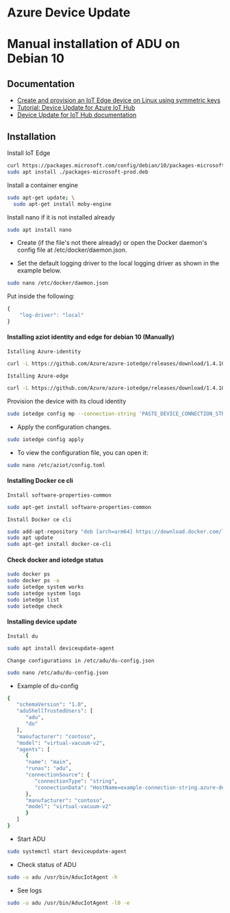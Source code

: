 # Azure Device Update

# Manual installation of ADU on Debian 10

## Documentation

 - [Create and provision an IoT Edge device on Linux using symmetric keys](https://learn.microsoft.com/en-us/azure/iot-edge/how-to-provision-single-device-linux-symmetric?view=iotedge-1.4&amp%3Btabs=azure-portal%2Cubuntu&tabs=azure-portal%2Cubuntu)
 - [Tutorial: Device Update for Azure IoT Hub](https://learn.microsoft.com/en-us/azure/iot-hub-device-update/device-update-simulator)
 - [Device Update for IoT Hub documentation](https://learn.microsoft.com/en-us/azure/iot-hub-device-update/)
## Installation

 Install IoT Edge
```bash
curl https://packages.microsoft.com/config/debian/10/packages-microsoft-prod.deb > ./packages-microsoft-prod.deb
sudo apt install ./packages-microsoft-prod.deb
```
Install a container engine
```bash
sudo apt-get update; \
  sudo apt-get install moby-engine
```

Install nano if it is not installed already
```bash
sudo apt install nano
```
- Create (if the file's not there already) or open the Docker daemon's config file at /etc/docker/daemon.json.

- Set the default logging driver to the local logging driver as shown in the example below.
```bash
sudo nano /etc/docker/daemon.json
```
Put inside the following:
```javascript
{
    "log-driver": "local"
}
```
#### Installing aziot identity and edge for debian 10 (Manually)

``` Istalling Azure-identity ```
```bash
curl -L https://github.com/Azure/azure-iotedge/releases/download/1.4.10/aziot-identity-service_1.4.4-1_debian10_arm64.deb -o aziot-identity-service.deb && sudo apt-get install ./aziot-identity-service.deb
```
``` Istalling Azure-edge ```
```bash
curl -L https://github.com/Azure/azure-iotedge/releases/download/1.4.10/aziot-edge_1.4.10-1_debian10_arm64.deb -o aziot-edge.deb && sudo apt-get install ./aziot-edge.deb
```
Provision the device with its cloud identity
```bash
sudo iotedge config mp --connection-string 'PASTE_DEVICE_CONNECTION_STRING_HERE'
```
- Apply the configuration changes.
```bash
sudo iotedge config apply
```
- To view the configuration file, you can open it:
```bash
sudo nano /etc/aziot/config.toml
```

#### Installing Docker ce cli

``` Install software-properties-common ```
```bash
sudo apt-get install software-properties-common
```

``` Install Docker ce cli ```
```bash
sudo add-apt-repository "deb [arch=arm64] https://download.docker.com/linux/debian buster stable"
sudo apt update
sudo apt-get install docker-ce-cli
```

#### Check docker and iotedge status
```bash
sudo docker ps
sudo docker ps -a
sudo iotedge system works
sudo iotedge system logs
sudo iotedge list
sudo iotedge check
```

#### Installing device update

``` Install du ```
```bash
sudo apt install deviceupdate-agent
```
``` Change configurations in /etc/adu/du-config.json ```

```bash
sudo nano /etc/adu/du-config.json
```

- Example of du-config
```bash
{
   "schemaVersion": "1.0",
   "aduShellTrustedUsers": [
      "adu",
      "do"
   ],
   "manufacturer": "contoso",
   "model": "virtual-vacuum-v2",
   "agents": [
      {
      "name": "main",
      "runas": "adu",
      "connectionSource": {
         "connectionType": "string",
         "connectionData": "HostName=example-connection-string.azure-devices.net;DeviceId=example-device;SharedAccessKey=qwertyu" 
      },
      "manufacturer": "contoso",
      "model": "virtual-vacuum-v2"
      }
   ]
}  
```

- Start ADU
```bash
sudo systemctl start deviceupdate-agent
```

- Check status of ADU
```bash
sudo -u adu /usr/bin/AducIotAgent -h 
```

- See logs
```bash
sudo -u adu /usr/bin/AducIotAgent -l0 -e
```
